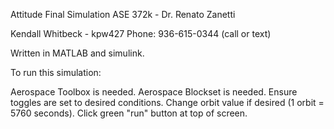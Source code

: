 Attitude Final Simulation 
ASE 372k - Dr. Renato Zanetti

Kendall Whitbeck - kpw427
Phone: 936-615-0344 (call or text)


Written in MATLAB and simulink.


To run this simulation:

Aerospace Toolbox is needed.
Aerospace Blockset is needed.
Ensure toggles are set to desired conditions.
Change orbit value if desired (1 orbit = 5760 seconds).
Click green "run" button at top of screen.